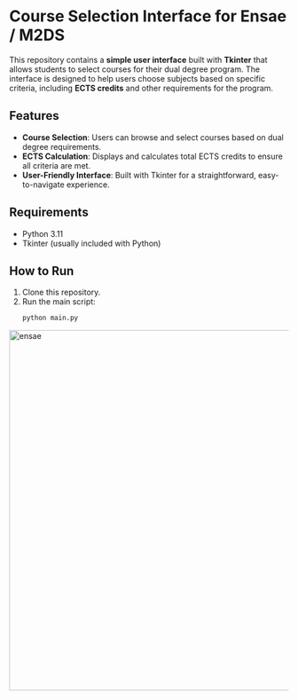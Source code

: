 # Course Selection Interface for Ensae / M2DS

This repository contains a **simple user interface** built with **Tkinter** that allows students to select courses for their dual degree program. The interface is designed to help users choose subjects based on specific criteria, including **ECTS credits** and other requirements for the program.

## Features
- **Course Selection**: Users can browse and select courses based on dual degree requirements.
- **ECTS Calculation**: Displays and calculates total ECTS credits to ensure all criteria are met.
- **User-Friendly Interface**: Built with Tkinter for a straightforward, easy-to-navigate experience.

## Requirements
- Python 3.11
- Tkinter (usually included with Python)

## How to Run
1. Clone this repository.
2. Run the main script:
   ```bash
   python main.py
   
<img src="demo_ects.png" alt="ensae" width="650" /> 
